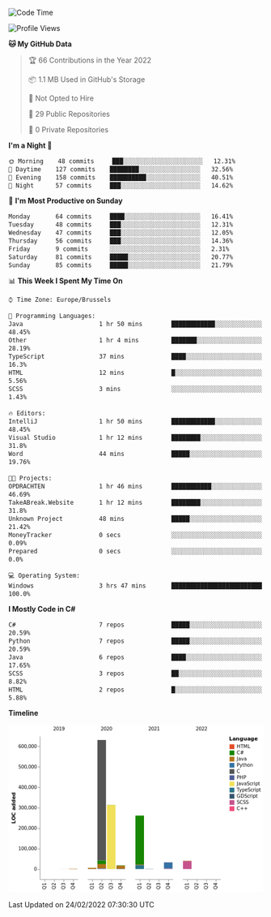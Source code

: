 <!--START_SECTION:waka-->
![Code Time](http://img.shields.io/badge/Code%20Time-136%20hrs%2011%20mins-blue)

![Profile Views](http://img.shields.io/badge/Profile%20Views-5-blue)

**🐱 My GitHub Data** 

> 🏆 66 Contributions in the Year 2022
 > 
> 📦 1.1 MB Used in GitHub's Storage 
 > 
> 🚫 Not Opted to Hire
 > 
> 📜 29 Public Repositories 
 > 
> 🔑 0 Private Repositories  
 > 
**I'm a Night 🦉** 

```text
🌞 Morning    48 commits     ███░░░░░░░░░░░░░░░░░░░░░░   12.31% 
🌆 Daytime    127 commits    ████████░░░░░░░░░░░░░░░░░   32.56% 
🌃 Evening    158 commits    ██████████░░░░░░░░░░░░░░░   40.51% 
🌙 Night      57 commits     ███░░░░░░░░░░░░░░░░░░░░░░   14.62%

```
📅 **I'm Most Productive on Sunday** 

```text
Monday       64 commits     ████░░░░░░░░░░░░░░░░░░░░░   16.41% 
Tuesday      48 commits     ███░░░░░░░░░░░░░░░░░░░░░░   12.31% 
Wednesday    47 commits     ███░░░░░░░░░░░░░░░░░░░░░░   12.05% 
Thursday     56 commits     ███░░░░░░░░░░░░░░░░░░░░░░   14.36% 
Friday       9 commits      ░░░░░░░░░░░░░░░░░░░░░░░░░   2.31% 
Saturday     81 commits     █████░░░░░░░░░░░░░░░░░░░░   20.77% 
Sunday       85 commits     █████░░░░░░░░░░░░░░░░░░░░   21.79%

```


📊 **This Week I Spent My Time On** 

```text
⌚︎ Time Zone: Europe/Brussels

💬 Programming Languages: 
Java                     1 hr 50 mins        ████████████░░░░░░░░░░░░░   48.45% 
Other                    1 hr 4 mins         ███████░░░░░░░░░░░░░░░░░░   28.19% 
TypeScript               37 mins             ████░░░░░░░░░░░░░░░░░░░░░   16.3% 
HTML                     12 mins             █░░░░░░░░░░░░░░░░░░░░░░░░   5.56% 
SCSS                     3 mins              ░░░░░░░░░░░░░░░░░░░░░░░░░   1.43%

🔥 Editors: 
IntelliJ                 1 hr 50 mins        ████████████░░░░░░░░░░░░░   48.45% 
Visual Studio            1 hr 12 mins        ████████░░░░░░░░░░░░░░░░░   31.8% 
Word                     44 mins             █████░░░░░░░░░░░░░░░░░░░░   19.76%

🐱‍💻 Projects: 
OPDRACHTEN               1 hr 46 mins        ███████████░░░░░░░░░░░░░░   46.69% 
TakeABreak.Website       1 hr 12 mins        ████████░░░░░░░░░░░░░░░░░   31.8% 
Unknown Project          48 mins             █████░░░░░░░░░░░░░░░░░░░░   21.42% 
MoneyTracker             0 secs              ░░░░░░░░░░░░░░░░░░░░░░░░░   0.09% 
Prepared                 0 secs              ░░░░░░░░░░░░░░░░░░░░░░░░░   0.0%

💻 Operating System: 
Windows                  3 hrs 47 mins       █████████████████████████   100.0%

```

**I Mostly Code in C#** 

```text
C#                       7 repos             █████░░░░░░░░░░░░░░░░░░░░   20.59% 
Python                   7 repos             █████░░░░░░░░░░░░░░░░░░░░   20.59% 
Java                     6 repos             ████░░░░░░░░░░░░░░░░░░░░░   17.65% 
SCSS                     3 repos             ██░░░░░░░░░░░░░░░░░░░░░░░   8.82% 
HTML                     2 repos             █░░░░░░░░░░░░░░░░░░░░░░░░   5.88%

```


**Timeline**

![Chart not found](https://raw.githubusercontent.com/Arafa42/Arafa42/main/charts/bar_graph.png) 


 Last Updated on 24/02/2022 07:30:30 UTC
<!--END_SECTION:waka-->


<!-- 
[![Hits](https://hits.seeyoufarm.com/api/count/incr/badge.svg?url=https%3A%2F%2Fgithub.com%2FArafa42&count_bg=%23455AF3&title_bg=%23262D3B&icon=github.svg&icon_color=%23588EF7&title=visitors&edge_flat=false)](https://hits.seeyoufarm.com)
 -->
